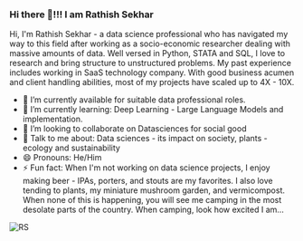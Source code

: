 ### Hi there 👋!!!  I am Rathish Sekhar

Hi, I'm Rathish Sekhar - a data science professional who has navigated my way to this field after working as a socio-economic researcher dealing with massive amounts of data. Well versed in Python, STATA and SQL, I love to research and bring structure to unstructured problems. My past experience includes working in SaaS technology company. With good business acumen and client handling abilities, most of my projects have scaled up to 4X - 10X. 






- 🔭 I’m currently available for suitable data professional roles. 
- 🌱 I’m currently learning: Deep Learning - Large Language Models and implementation. 
- 👯 I’m looking to collaborate on Datasciences for social good
- 💬 Talk to me about: Data sciences - its impact on society, plants - ecology and sustainability
- 😄 Pronouns: He/Him
- ⚡ Fun fact: When I'm not working on data science projects, I enjoy making beer - IPAs, porters, and stouts are my favorites. I also love tending to plants, my miniature mushroom garden, and vermicompost. When none of this is happening, you will see me camping in the most desolate parts of the country. When camping, look how excited I am... 


![RS](https://user-images.githubusercontent.com/50378658/235490891-cd0eb71e-0d71-49b4-b784-7833938e4743.jpg)
